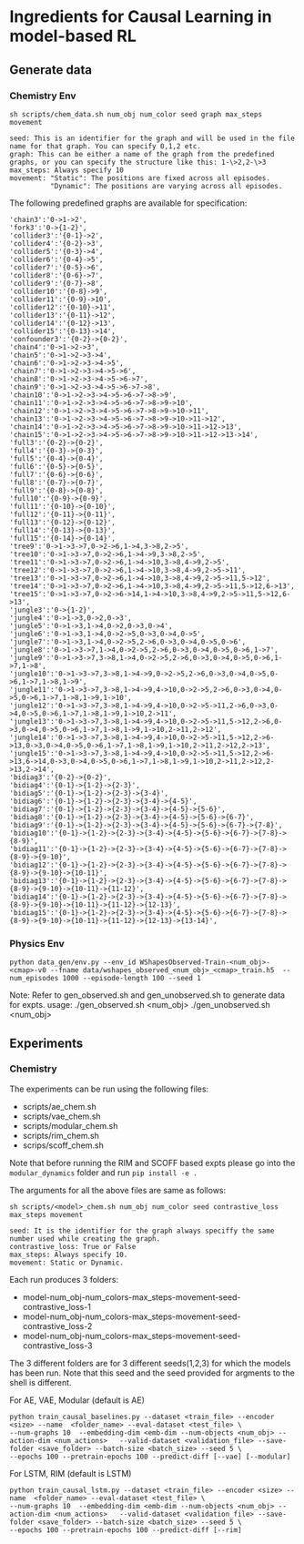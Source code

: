 # Ingredients for Causal Learning in model-based RL


## Generate data

### Chemistry Env
```
sh scripts/chem_data.sh num_obj num_color seed graph max_steps movement

seed: This is an identifier for the graph and will be used in the file name for that graph. You can specify 0,1,2 etc.
graph: This can be either a name of the graph from the predefined graphs, or you can specify the structure like this: 1-\>2,2-\>3
max_steps: Always specify 10
movement: "Static": The positions are fixed across all episodes.
          "Dynamic": The positions are varying across all episodes. 
```
The following predefined graphs are available for specification:
```
'chain3':'0->1->2',
'fork3':'0->{1-2}',
'collider3':'{0-1}->2',
'collider4':'{0-2}->3',
'collider5':'{0-3}->4',
'collider6':'{0-4}->5',
'collider7':'{0-5}->6',
'collider8':'{0-6}->7',
'collider9':'{0-7}->8',
'collider10':'{0-8}->9',
'collider11':'{0-9}->10',
'collider12':'{0-10}->11',
'collider13':'{0-11}->12',
'collider14':'{0-12}->13',
'collider15':'{0-13}->14',
'confounder3':'{0-2}->{0-2}',
'chain4':'0->1->2->3',
'chain5':'0->1->2->3->4',
'chain6':'0->1->2->3->4->5',
'chain7':'0->1->2->3->4->5->6',
'chain8':'0->1->2->3->4->5->6->7',
'chain9':'0->1->2->3->4->5->6->7->8',
'chain10':'0->1->2->3->4->5->6->7->8->9',
'chain11':'0->1->2->3->4->5->6->7->8->9->10',
'chain12':'0->1->2->3->4->5->6->7->8->9->10->11',
'chain13':'0->1->2->3->4->5->6->7->8->9->10->11->12',
'chain14':'0->1->2->3->4->5->6->7->8->9->10->11->12->13',
'chain15':'0->1->2->3->4->5->6->7->8->9->10->11->12->13->14',
'full3':'{0-2}->{0-2}',
'full4':'{0-3}->{0-3}',
'full5':'{0-4}->{0-4}',
'full6':'{0-5}->{0-5}',
'full7':'{0-6}->{0-6}',
'full8':'{0-7}->{0-7}',
'full9':'{0-8}->{0-8}',
'full10':'{0-9}->{0-9}',
'full11':'{0-10}->{0-10}',
'full12':'{0-11}->{0-11}',
'full13':'{0-12}->{0-12}',
'full14':'{0-13}->{0-13}',
'full15':'{0-14}->{0-14}',
'tree9':'0->1->3->7,0->2->6,1->4,3->8,2->5',
'tree10':'0->1->3->7,0->2->6,1->4->9,3->8,2->5',
'tree11':'0->1->3->7,0->2->6,1->4->10,3->8,4->9,2->5',
'tree12':'0->1->3->7,0->2->6,1->4->10,3->8,4->9,2->5->11',
'tree13':'0->1->3->7,0->2->6,1->4->10,3->8,4->9,2->5->11,5->12',
'tree14':'0->1->3->7,0->2->6,1->4->10,3->8,4->9,2->5->11,5->12,6->13',
'tree15':'0->1->3->7,0->2->6->14,1->4->10,3->8,4->9,2->5->11,5->12,6->13',
'jungle3':'0->{1-2}',
'jungle4':'0->1->3,0->2,0->3',
'jungle5':'0->1->3,1->4,0->2,0->3,0->4',
'jungle6':'0->1->3,1->4,0->2->5,0->3,0->4,0->5',
'jungle7':'0->1->3,1->4,0->2->5,2->6,0->3,0->4,0->5,0->6',
'jungle8':'0->1->3->7,1->4,0->2->5,2->6,0->3,0->4,0->5,0->6,1->7',
'jungle9':'0->1->3->7,3->8,1->4,0->2->5,2->6,0->3,0->4,0->5,0->6,1->7,1->8',
'jungle10':'0->1->3->7,3->8,1->4->9,0->2->5,2->6,0->3,0->4,0->5,0->6,1->7,1->8,1->9',
'jungle11':'0->1->3->7,3->8,1->4->9,4->10,0->2->5,2->6,0->3,0->4,0->5,0->6,1->7,1->8,1->9,1->10',
'jungle12':'0->1->3->7,3->8,1->4->9,4->10,0->2->5->11,2->6,0->3,0->4,0->5,0->6,1->7,1->8,1->9,1->10,2->11',
'jungle13':'0->1->3->7,3->8,1->4->9,4->10,0->2->5->11,5->12,2->6,0->3,0->4,0->5,0->6,1->7,1->8,1->9,1->10,2->11,2->12',
'jungle14':'0->1->3->7,3->8,1->4->9,4->10,0->2->5->11,5->12,2->6->13,0->3,0->4,0->5,0->6,1->7,1->8,1->9,1->10,2->11,2->12,2->13',
'jungle15':'0->1->3->7,3->8,1->4->9,4->10,0->2->5->11,5->12,2->6->13,6->14,0->3,0->4,0->5,0->6,1->7,1->8,1->9,1->10,2->11,2->12,2->13,2->14',
'bidiag3':'{0-2}->{0-2}',
'bidiag4':'{0-1}->{1-2}->{2-3}',
'bidiag5':'{0-1}->{1-2}->{2-3}->{3-4}',
'bidiag6':'{0-1}->{1-2}->{2-3}->{3-4}->{4-5}',
'bidiag7':'{0-1}->{1-2}->{2-3}->{3-4}->{4-5}->{5-6}',
'bidiag8':'{0-1}->{1-2}->{2-3}->{3-4}->{4-5}->{5-6}->{6-7}',
'bidiag9':'{0-1}->{1-2}->{2-3}->{3-4}->{4-5}->{5-6}->{6-7}->{7-8}',
'bidiag10':'{0-1}->{1-2}->{2-3}->{3-4}->{4-5}->{5-6}->{6-7}->{7-8}->{8-9}',
'bidiag11':'{0-1}->{1-2}->{2-3}->{3-4}->{4-5}->{5-6}->{6-7}->{7-8}->{8-9}->{9-10}',
'bidiag12':'{0-1}->{1-2}->{2-3}->{3-4}->{4-5}->{5-6}->{6-7}->{7-8}->{8-9}->{9-10}->{10-11}',
'bidiag13':'{0-1}->{1-2}->{2-3}->{3-4}->{4-5}->{5-6}->{6-7}->{7-8}->{8-9}->{9-10}->{10-11}->{11-12}',
'bidiag14':'{0-1}->{1-2}->{2-3}->{3-4}->{4-5}->{5-6}->{6-7}->{7-8}->{8-9}->{9-10}->{10-11}->{11-12}->{12-13}',
'bidiag15':'{0-1}->{1-2}->{2-3}->{3-4}->{4-5}->{5-6}->{6-7}->{7-8}->{8-9}->{9-10}->{10-11}->{11-12}->{12-13}->{13-14}',

```
### Physics Env 

```
python data_gen/env.py --env_id WShapesObserved-Train-<num_obj>-<cmap>-v0 --fname data/wshapes_observed_<num_obj>_<cmap>_train.h5  --num_episodes 1000 --episode-length 100 --seed 1
```

Note: Refer to gen_observed.sh and gen_unobserved.sh to generate data for expts. usage: ./gen_observed.sh <num_obj> <cmap>   ./gen_unobserved.sh <num_obj> <cmap>


## Experiments

### Chemistry
The experiments can be run using the following files:

- scripts/ae_chem.sh
- scripts/vae_chem.sh
- scripts/modular_chem.sh
- scripts/rim_chem.sh
- scrips/scoff_chem.sh

Note that before running the RIM and SCOFF based expts please go into the `modular_dynamics` folder and run `pip install -e .`

The arguments for all the above files are same as follows:
``` 
sh scripts/<model>_chem.sh num_obj num_color seed contrastive_loss max_steps movement

seed: It is the identifier for the graph always speciffy the same number used while creating the graph.
contrastive_loss: True or False
max_steps: Always specify 10.
movement: Static or Dynamic.
```
Each run produces 3 folders:

- model-num_obj-num_colors-max_steps-movement-seed-contrastive_loss-1
- model-num_obj-num_colors-max_steps-movement-seed-contrastive_loss-2
- model-num_obj-num_colors-max_steps-movement-seed-contrastive_loss-3

The 3 different folders are for 3 different seeds(1,2,3) for which the models has been run. Note that this seed and the seed provided for argments to the shell is different.


For AE, VAE, Modular (default is AE)
```
python train_causal_baselines.py --dataset <train_file> --encoder <size> --name  <folder_name> --eval-dataset <test_file> \
--num-graphs 10  --embedding-dim <emb-dim --num-objects <num_obj> --action-dim <num_actions>   --valid-dataset <validation_file> --save-folder <save_folder> --batch-size <batch_size> --seed 5 \
--epochs 100 --pretrain-epochs 100 --predict-diff [--vae] [--modular]
```
For LSTM, RIM (default is LSTM)
```
python train_causal_lstm.py --dataset <train_file> --encoder <size> --name  <folder_name> --eval-dataset <test_file> \
--num-graphs 10  --embedding-dim <emb-dim --num-objects <num_obj> --action-dim <num_actions>   --valid-dataset <validation_file> --save-folder <save_folder> --batch-size <batch_size> --seed 5 \
--epochs 100 --pretrain-epochs 100 --predict-diff [--rim]
